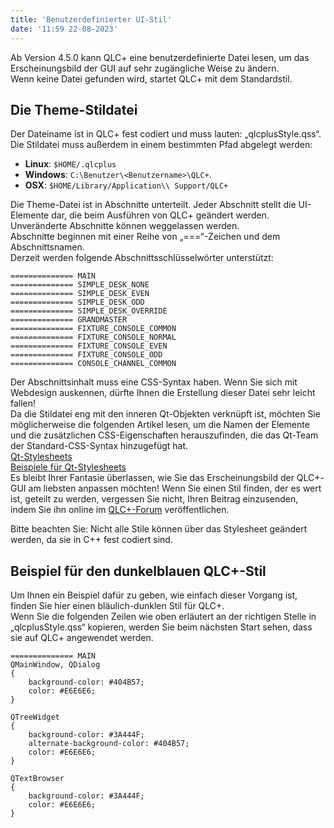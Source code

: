 ```yaml
---
title: 'Benutzerdefinierter UI-Stil'
date: '11:59 22-08-2023'
---
```


Ab Version 4.5.0 kann QLC+ eine benutzerdefinierte Datei lesen, um das Erscheinungsbild der GUI auf sehr zugängliche Weise zu ändern.  
Wenn keine Datei gefunden wird, startet QLC+ mit dem Standardstil.

Die Theme-Stildatei
-------------------

Der Dateiname ist in QLC+ fest codiert und muss lauten: „qlcplusStyle.qss“.  
Die Stildatei muss außerdem in einem bestimmten Pfad abgelegt werden:  

* **Linux**: `$HOME/.qlcplus`
* **Windows**: `C:\Benutzer\<Benutzername>\QLC+`.
* **OSX**: `$HOME/Library/Application\\ Support/QLC+`

Die Theme-Datei ist in Abschnitte unterteilt. Jeder Abschnitt stellt die UI-Elemente dar, die beim Ausführen von QLC+ geändert werden. Unveränderte Abschnitte können weggelassen werden.  
Abschnitte beginnen mit einer Reihe von „===“-Zeichen und dem Abschnittsnamen.  
Derzeit werden folgende Abschnittsschlüsselwörter unterstützt:  
```
============== MAIN
============== SIMPLE_DESK_NONE
============== SIMPLE_DESK_EVEN
============== SIMPLE_DESK_ODD
============== SIMPLE_DESK_OVERRIDE
============== GRANDMASTER
============== FIXTURE_CONSOLE_COMMON
============== FIXTURE_CONSOLE_NORMAL
============== FIXTURE_CONSOLE_EVEN
============== FIXTURE_CONSOLE_ODD
============== CONSOLE_CHANNEL_COMMON
```

Der Abschnittsinhalt muss eine CSS-Syntax haben. Wenn Sie sich mit Webdesign auskennen, dürfte Ihnen die Erstellung dieser Datei sehr leicht fallen!  
Da die Stildatei eng mit den inneren Qt-Objekten verknüpft ist, möchten Sie möglicherweise die folgenden Artikel lesen, um die Namen der Elemente und die zusätzlichen CSS-Eigenschaften herauszufinden, die das Qt-Team der Standard-CSS-Syntax hinzugefügt hat.  
[Qt-Stylesheets](https://doc.qt.io/qt-5/stylesheet-syntax.html)  
[Beispiele für Qt-Stylesheets](https://doc.qt.io/archives/qt-4.8/stylesheet-examples.html)  
Es bleibt Ihrer Fantasie überlassen, wie Sie das Erscheinungsbild der QLC+-GUI am liebsten anpassen möchten! Wenn Sie einen Stil finden, der es wert ist, geteilt zu werden, vergessen Sie nicht, Ihren Beitrag einzusenden, indem Sie ihn online im [QLC+-Forum](https://www.qlcplus.org/forum/viewforum.php?f=5) veröffentlichen.

Bitte beachten Sie: Nicht alle Stile können über das Stylesheet geändert werden, da sie in C++ fest codiert sind. 

Beispiel für den dunkelblauen QLC+-Stil
--------------

Um Ihnen ein Beispiel dafür zu geben, wie einfach dieser Vorgang ist, finden Sie hier einen bläulich-dunklen Stil für QLC+.  
Wenn Sie die folgenden Zeilen wie oben erläutert an der richtigen Stelle in „qlcplusStyle.qss“ kopieren, werden Sie beim nächsten Start sehen, dass sie auf QLC+ angewendet werden.
```
============== MAIN
QMainWindow, QDialog
{
    background-color: #404B57;
    color: #E6E6E6;
}

QTreeWidget
{
    background-color: #3A444F;
    alternate-background-color: #404B57;
    color: #E6E6E6;
}

QTextBrowser
{
    background-color: #3A444F;
    color: #E6E6E6;
}
```

